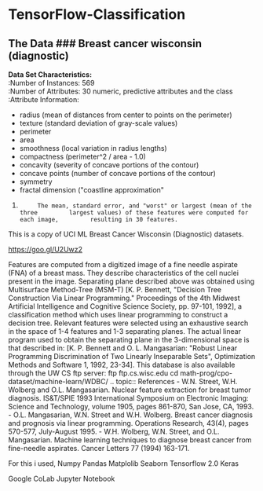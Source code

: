 # TensorFlow-Classification
## The Data  ### Breast cancer wisconsin (diagnostic)
**Data Set Characteristics:**      
:Number of Instances: 569      
:Number of Attributes: 30 numeric, predictive attributes and the class     
:Attribute Information:         
- radius (mean of distances from center to points on the perimeter)       
- texture (standard deviation of gray-scale values)      
- perimeter       
- area      
- smoothness (local variation in radius lengths)    
- compactness (perimeter^2 / area - 1.0)       
- concavity (severity of concave portions of the contour)     
- concave points (number of concave portions of the contour)       
- symmetry         
- fractal dimension ("coastline approximation" 
 1)          The mean, standard error, and "worst" or largest (mean of the three         largest values) of these features were computed for each image,         resulting in 30 features. 
 
 This is a copy of UCI ML Breast Cancer Wisconsin (Diagnostic) datasets.
 
 https://goo.gl/U2Uwz2  
 
 Features are computed from a digitized image of a fine needle aspirate (FNA) of a breast mass.  They describe characteristics of the cell nuclei present in the image.  Separating plane described above was obtained using Multisurface Method-Tree (MSM-T) [K. P. Bennett, "Decision Tree Construction Via Linear Programming." Proceedings of the 4th Midwest Artificial Intelligence and Cognitive Science Society, pp. 97-101, 1992], a classification method which uses linear programming to construct a decision tree.  Relevant features were selected using an exhaustive search in the space of 1-4 features and 1-3 separating planes.  The actual linear program used to obtain the separating plane in the 3-dimensional space is that described in: [K. P. Bennett and O. L. Mangasarian: "Robust Linear Programming Discrimination of Two Linearly Inseparable Sets", Optimization Methods and Software 1, 1992, 23-34].  This database is also available through the UW CS ftp server:  ftp ftp.cs.wisc.edu cd math-prog/cpo-dataset/machine-learn/WDBC/  .. topic:: References     - W.N. Street, W.H. Wolberg and O.L. Mangasarian. Nuclear feature extraction       for breast tumor diagnosis. IS&amp;T/SPIE 1993 International Symposium on       Electronic Imaging: Science and Technology, volume 1905, pages 861-870,      San Jose, CA, 1993.    - O.L. Mangasarian, W.N. Street and W.H. Wolberg. Breast cancer diagnosis and       prognosis via linear programming. Operations Research, 43(4), pages 570-577,       July-August 1995.    - W.H. Wolberg, W.N. Street, and O.L. Mangasarian. Machine learning techniques      to diagnose breast cancer from fine-needle aspirates. Cancer Letters 77 (1994)       163-171.

For this i used,
Numpy
Pandas
Matplolib
Seaborn
Tensorflow 2.0
Keras



Google CoLab
Jupyter Notebook
